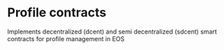 # Profile contracts
Implements decentralized (dcent) and semi decentralized (sdcent) smart contracts for profile management in EOS
